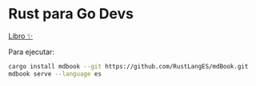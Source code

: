 # Rust para Go Devs

[Libro ✨](https://go-book.rustlang-es.org)

Para ejecutar:

```sh
cargo install mdbook --git https://github.com/RustLangES/mdBook.git
mdbook serve --language es
```
